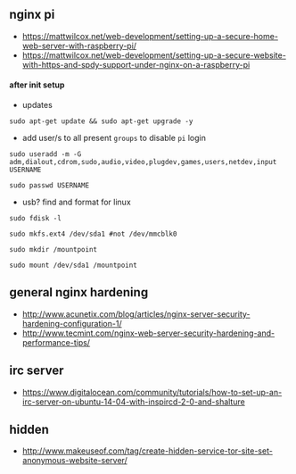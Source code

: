## nginx pi

* https://mattwilcox.net/web-development/setting-up-a-secure-home-web-server-with-raspberry-pi/
* https://mattwilcox.net/web-development/setting-up-a-secure-website-with-https-and-spdy-support-under-nginx-on-a-raspberry-pi

#### after init setup

* updates

`sudo apt-get update && sudo apt-get upgrade -y`

* add user/s to all present `groups` to disable `pi` login

`sudo useradd -m -G adm,dialout,cdrom,sudo,audio,video,plugdev,games,users,netdev,input USERNAME`

`sudo passwd USERNAME`

* usb? find and format for linux

`sudo fdisk -l`

`sudo mkfs.ext4 /dev/sda1 #not /dev/mmcblk0`

`sudo mkdir /mountpoint`

`sudo mount /dev/sda1 /mountpoint`



## general nginx hardening

* http://www.acunetix.com/blog/articles/nginx-server-security-hardening-configuration-1/
* http://www.tecmint.com/nginx-web-server-security-hardening-and-performance-tips/

## irc server

* https://www.digitalocean.com/community/tutorials/how-to-set-up-an-irc-server-on-ubuntu-14-04-with-inspircd-2-0-and-shalture

## hidden

* http://www.makeuseof.com/tag/create-hidden-service-tor-site-set-anonymous-website-server/
